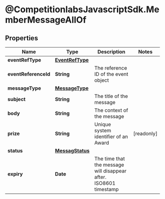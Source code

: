 # @CompetitionlabsJavascriptSdk.MemberMessageAllOf

## Properties

Name | Type | Description | Notes
------------ | ------------- | ------------- | -------------
**eventRefType** | [**EventRefType**](docs/EventRefType.md) |  | 
**eventReferenceId** | **String** | The reference ID of the event object | 
**messageType** | [**MessageType**](docs/MessageType.md) |  | 
**subject** | **String** | The title of the message | 
**body** | **String** | The context of the message | 
**prize** | **String** | Unique system identifier of an Award | [readonly] 
**status** | [**MessagStatus**](docs/MessagStatus.md) |  | 
**expiry** | **Date** | The time that the message will disappear after. ISO8601 timestamp | 


